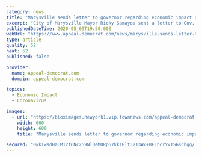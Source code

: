 ```yaml
---
category: news
title: "Marysville sends letter to governor regarding economic impact of coronavirus"
excerpt: "City of Marysville Mayor Ricky Samayoa sent a letter to Gov. Gavin Newsom's office recommending the state take certain actions to help cities with the financial impact of the COVID-19"
publishedDateTime: 2020-05-09T19:50:00Z
webUrl: "https://www.appeal-democrat.com/news/marysville-sends-letter-to-governor-regarding-economic-impact-of-coronavirus/article_4faa8dc6-922e-11ea-ba43-678e65202b75.html"
type: article
quality: 52
heat: 52
published: false

provider:
  name: Appeal-democrat.com
  domain: appeal-democrat.com

topics:
  - Economic Impact
  - Coronavirus

images:
  - url: "https://bloximages.newyork1.vip.townnews.com/appeal-democrat.com/content/tncms/custom/image/e63f55ec-f4aa-11e7-8fac-53188e867597.jpg?resize=600%2C600"
    width: 600
    height: 600
    title: "Marysville sends letter to governor regarding economic impact of coronavirus"

secured: "0wkIwsdBaLM12f6Nc259NlQeMORp67kk1HltJ213Wx+BELhcrYvTS6schgg/TyUbouYjUm4uPAO4kepawOXrQLRBbJn7ADl9AogjBb4sxilC7B4cKm5es7LZUqP/F6CxqjQGUJ6IrpZ9MWVHBTbi2qyNVD9OX1R+dRuxFbC7YtWnVX2kngQ+5a6iiCq64BiP0Ft7hxl9CcI364FNqUpsUNr5BXptUfUjY+nNA/K8auDbMqoHlHGjBYi/ggUMMF2/Z2cA/rj+eFh/stfzrl6EbBLj3yICSVmN/nNSX+gSTz+zB412FXUjw09Ek4zZSd4J;iuex3sQGRGt3qHrnAeIgdg=="
---
```


